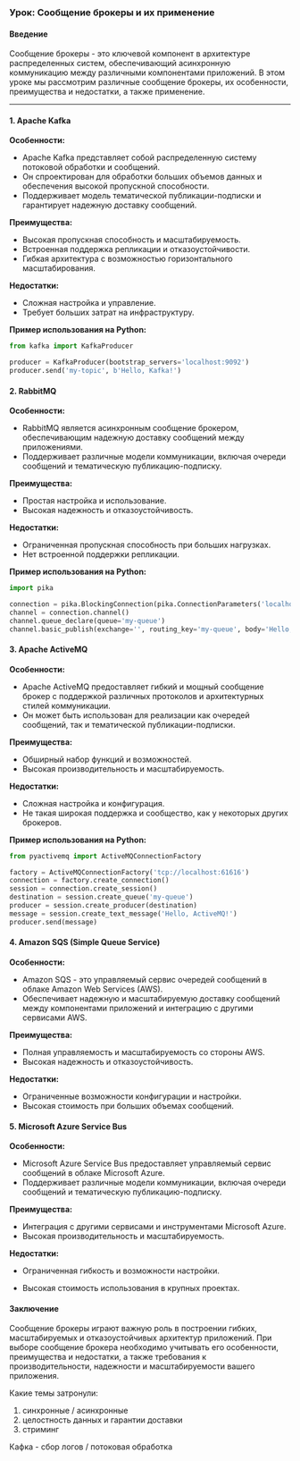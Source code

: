 ### Урок: Сообщение брокеры и их применение

#### Введение

Сообщение брокеры - это ключевой компонент в архитектуре распределенных систем,
обеспечивающий асинхронную коммуникацию между различными компонентами приложений. 
В этом уроке мы рассмотрим различные сообщение брокеры, их особенности, преимущества и недостатки, а также применение.

---

#### 1. Apache Kafka

**Особенности:**
- Apache Kafka представляет собой распределенную систему потоковой обработки и сообщений.
- Он спроектирован для обработки больших объемов данных и обеспечения высокой пропускной способности.
- Поддерживает модель тематической публикации-подписки и гарантирует надежную доставку сообщений.

**Преимущества:**
- Высокая пропускная способность и масштабируемость.
- Встроенная поддержка репликации и отказоустойчивости.
- Гибкая архитектура с возможностью горизонтального масштабирования.

**Недостатки:**
- Сложная настройка и управление.
- Требует больших затрат на инфраструктуру.

**Пример использования на Python:**
```python
from kafka import KafkaProducer

producer = KafkaProducer(bootstrap_servers='localhost:9092')
producer.send('my-topic', b'Hello, Kafka!')
```

#### 2. RabbitMQ

**Особенности:**
- RabbitMQ является асинхронным сообщение брокером, обеспечивающим надежную доставку сообщений между приложениями.
- Поддерживает различные модели коммуникации, включая очереди сообщений и тематическую публикацию-подписку.

**Преимущества:**
- Простая настройка и использование.
- Высокая надежность и отказоустойчивость.

**Недостатки:**
- Ограниченная пропускная способность при больших нагрузках.
- Нет встроенной поддержки репликации.

**Пример использования на Python:**
```python
import pika

connection = pika.BlockingConnection(pika.ConnectionParameters('localhost'))
channel = connection.channel()
channel.queue_declare(queue='my-queue')
channel.basic_publish(exchange='', routing_key='my-queue', body='Hello, RabbitMQ!')
```

#### 3. Apache ActiveMQ

**Особенности:**
- Apache ActiveMQ предоставляет гибкий и мощный сообщение брокер с поддержкой различных протоколов и архитектурных стилей коммуникации.
- Он может быть использован для реализации как очередей сообщений, так и тематической публикации-подписки.

**Преимущества:**
- Обширный набор функций и возможностей.
- Высокая производительность и масштабируемость.

**Недостатки:**
- Сложная настройка и конфигурация.
- Не такая широкая поддержка и сообщество, как у некоторых других брокеров.

**Пример использования на Python:**
```python
from pyactivemq import ActiveMQConnectionFactory

factory = ActiveMQConnectionFactory('tcp://localhost:61616')
connection = factory.create_connection()
session = connection.create_session()
destination = session.create_queue('my-queue')
producer = session.create_producer(destination)
message = session.create_text_message('Hello, ActiveMQ!')
producer.send(message)
```

#### 4. Amazon SQS (Simple Queue Service)

**Особенности:**
- Amazon SQS - это управляемый сервис очередей сообщений в облаке Amazon Web Services (AWS).
- Обеспечивает надежную и масштабируемую доставку сообщений между компонентами приложений и интеграцию с другими сервисами AWS.

**Преимущества:**
- Полная управляемость и масштабируемость со стороны AWS.
- Высокая надежность и отказоустойчивость.

**Недостатки:**
- Ограниченные возможности конфигурации и настройки.
- Высокая стоимость при больших объемах сообщений.

#### 5. Microsoft Azure Service Bus

**Особенности:**
- Microsoft Azure Service Bus предоставляет управляемый сервис сообщений в облаке Microsoft Azure.
- Поддерживает различные модели коммуникации, включая очереди сообщений и тематическую публикацию-подписку.

**Преимущества:**
- Интеграция с другими сервисами и инструментами Microsoft Azure.
- Высокая производительность и масштабируемость.

**Недостатки:**
- Ограниченная гибкость и возможности настройки.


- Высокая стоимость использования в крупных проектах.

#### Заключение

Сообщение брокеры играют важную роль в построении гибких, масштабируемых и отказоустойчивых архитектур приложений. При выборе сообщение брокера необходимо учитывать его особенности, преимущества и недостатки, а также требования к производительности, надежности и масштабируемости вашего приложения.

Какие темы затронули:
1) синхронные / асинхронные 
2) целостность данных и гарантии доставки 
3) стриминг 

Кафка - сбор логов / потоковая обработка